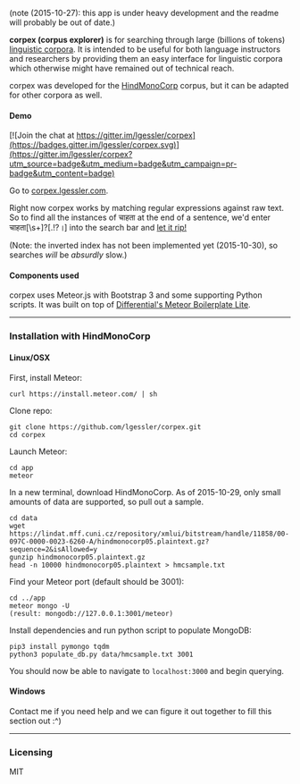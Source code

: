 (note (2015-10-27): this app is under heavy development and the readme will probably be out of date.)

**corpex (corpus explorer)** is for searching through large
(billions of tokens) [linguistic corpora](https://en.wikipedia.org/wiki/Corpus_linguistics).
It is intended to be useful for both language instructors and researchers by
providing them an easy interface for linguistic corpora which otherwise
might have remained out of technical reach.

corpex was developed for the 
[HindMonoCorp](https://lindat.mff.cuni.cz/repository/xmlui/handle/11858/00-097C-0000-0023-6260-A)
corpus, but it can be adapted for other corpora as well.

#### Demo

[![Join the chat at https://gitter.im/lgessler/corpex](https://badges.gitter.im/lgessler/corpex.svg)](https://gitter.im/lgessler/corpex?utm_source=badge&utm_medium=badge&utm_campaign=pr-badge&utm_content=badge)

Go to [corpex.lgessler.com](http://corpex.lgessler.com). 

Right now corpex works by matching regular expressions against raw text. So to find all the instances of चाहता at the end of a sentence, we'd enter चाहता[\s+]?[.!?।] into the search bar and [let it rip!](http://corpex.lgessler.com/results/%E0%A4%9A%E0%A4%BE%E0%A4%B9%E0%A4%A4%E0%A4%BE%5B%5Cs%2B%5D%3F%5B.!%3F%E0%A5%A4%5D)

(Note: the inverted index has not been implemented yet (2015-10-30), so searches *will* be *absurdly* slow.)

#### Components used 

corpex uses Meteor.js with Bootstrap 3 and some supporting Python scripts. It
was built on top of [Differential's Meteor Boilerplate
Lite](https://github.com/Differential/meteor-boilerplate-lite).

------------------------
### Installation with HindMonoCorp 

#### Linux/OSX

First, install Meteor:

    curl https://install.meteor.com/ | sh

Clone repo:

    git clone https://github.com/lgessler/corpex.git
    cd corpex

Launch Meteor:

    cd app
    meteor

In a new terminal, download HindMonoCorp. As of 2015-10-29, only small amounts
of data are supported, so pull out a sample.
    
    cd data
    wget https://lindat.mff.cuni.cz/repository/xmlui/bitstream/handle/11858/00-097C-0000-0023-6260-A/hindmonocorp05.plaintext.gz?sequence=2&isAllowed=y
    gunzip hindmonocorp05.plaintext.gz
    head -n 10000 hindmonocorp05.plaintext > hmcsample.txt

Find your Meteor port (default should be 3001):

    cd ../app
    meteor mongo -U
    (result: mongodb://127.0.0.1:3001/meteor)

Install dependencies and run python script to populate MongoDB:

    pip3 install pymongo tqdm
    python3 populate_db.py data/hmcsample.txt 3001

You should now be able to navigate to `localhost:3000` and begin querying.

#### Windows

Contact me if you need help and we can figure it out together to fill this
section out :^)

------------------------

### Licensing

MIT 
